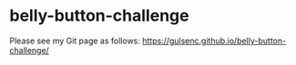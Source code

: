 # belly-button-challenge

Please see my Git page as follows: https://gulsenc.github.io/belly-button-challenge/
